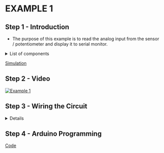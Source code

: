 # EXAMPLE 1

## Step 1 - Introduction

- The purpose of this example is to read the analog input from the sensor / potentiometer and display it to serial monitor.

<details>
  <summary>
    List of components
  </summary>
  
  
  1. Arduino
  2. Potentiometer
  3. Breadboard
  4. Jumpers
</details>

[Simulation](https://www.tinkercad.com/things/42ImmdxOSqM-esd-analoginpute1)

## Step 2 - Video

[![Example 1]()]()

## Step 3 - Wiring the Circuit

<details>
  <summary>Details</summary>
  
  <img src="/Images/ESD-AnalogInput_E1E2E3.png" width="470">  <img src="/Images/IMG_20201116_140850.jpg" width="470">
</details>

## Step 4 - Arduino Programming

[Code](https://github.com/muhdman/MCTE4342-ESD/blob/main/Week5-AnalogInput/Example_1/Example_1.ino)
